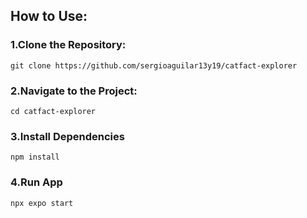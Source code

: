 ## How to Use:
### <a>1.Clone the Repository:</a>
    git clone https://github.com/sergioaguilar13y19/catfact-explorer
### <a>2.Navigate to the Project:</a>
    cd catfact-explorer
### <a>3.Install Dependencies</a>
    npm install
### <a>4.Run App</a>
    npx expo start